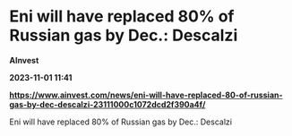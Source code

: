 # Eni will have replaced 80% of Russian gas by Dec.: Descalzi
**AInvest**

**2023-11-01 11:41**

**https://www.ainvest.com/news/eni-will-have-replaced-80-of-russian-gas-by-dec-descalzi-23111000c1072dcd2f390a4f/**

Eni will have replaced 80% of Russian gas by Dec.: Descalzi